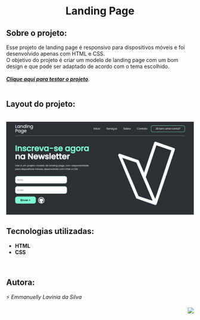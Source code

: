 <h1 align="center">Landing Page</h1>

## Sobre o projeto:
Esse projeto de landing page é responsivo para dispositivos móveis e foi desenvolvido apenas com HTML e CSS.
<br>
O objetivo do projeto é criar um modelo de landing page com um bom design e que pode ser adaptado de acordo com o tema escolhido.
<br><br>
<a href="https://emmanuelly-silva.github.io/Landing-page/" target="_blank"><b><i>Clique aqui para testar o projeto</i></b></a>.
<br><br>

## Layout do projeto:
<br>
<img src="./components/images/Layout-Landing-Page.png"/>
<br>

## Tecnologias utilizadas:
* **HTML**
* **CSS**
<br>

## Autora:
⚡ *Emmanuelly Lavínia da Silva*

<img height="150" align="right" src="https://c.tenor.com/KOMN72qhJ-sAAAAC/haikyuu-hinata.gif"/>

